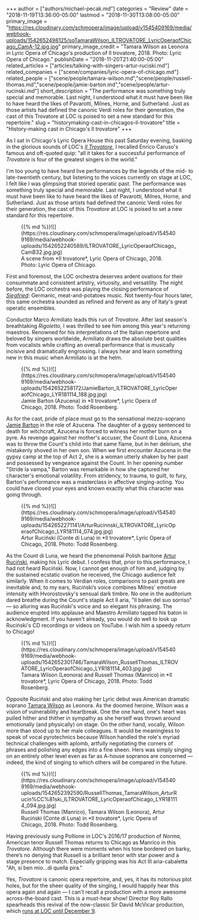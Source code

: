 +++
author = ["authors/michael-pecak.md"]
categories = "Review"
date = "2018-11-19T13:36:00-05:00"
lastmod = "2018-11-30T13:08:00-05:00"
primary_image = "https://res.cloudinary.com/schmopera/image/upload/v1545409169/media/webhook-uploads/1542652498125/sqTamaraWilson_ILTROVATORE_LyricOperaofChicago_CamA-12.jpg.jpg"
primary_image_credit = "Tamara Wilson as Leonora in Lyric Opera of Chicago's production of Il trovatore, 2018. Photo: Lyric Opera of Chicago."
publishDate = "2018-11-20T21:40:00-05:00"
related_articles = ["articles/talking-with-singers-artur-ruciski.md"]
related_companies = ["scene/companies/lyric-opera-of-chicago.md"]
related_people = ["scene/people/tamara-wilson.md","scene/people/russell-thomas.md","scene/people/jamie-barton.md","scene/people/artur-rucinski.md"]
short_description = "The performance was something truly special and memorable. Last night, I understood what it must have been like to have heard the likes of Pavarotti, Milnes, Horne, and Sutherland. Just as those artists had defined the canonic Verdi roles for their generation, the cast of this Trovatore at LOC is poised to set a new standard for this repertoire."
slug = "historymaking-cast-in-chicagos-il-trovatore"
title = "History-making cast in Chicago&#039;s Il trovatore"
+++

As I sat in Chicago's Lyric Opera House this past Saturday evening, basking in the glorious sounds of LOC's [*Il Trovatore*](https://www.lyricopera.org/concertstickets/calendar/2018-2019/il-trovatore-opera-tickets), I recalled Enrico Caruso's famous and oft-quoted quip: "all it takes for a successful performance of *Trovatore* is four of the greatest singers in the world." 
 
I'm too young to have heard live performances by the legends of the mid- to late-twentieth century, but listening to the voices currently on stage at LOC, I felt like I was glimpsing that storied operatic past. The performance was something truly special and memorable. Last night, I understood what it must have been like to have heard the likes of Pavarotti, Milnes, Horne, and Sutherland. Just as those artists had defined the canonic Verdi roles for their generation, the cast of this *Trovatore* at LOC is poised to set a new standard for this repertoire. 

<figure data-type="image">{{% md %}}![](https://res.cloudinary.com/schmopera/image/upload/v1545409169/media/webhook-uploads/1542652240589/ILTROVATORE_LyricOperaofChicago_CamB32.jpg.jpg)
<figcaption>A scene from *Il trovatore*, Lyric Opera of Chicago, 2018. Photo: Lyric Opera of Chicago.</figcaption>
</figure>
 
First and foremost, the LOC orchestra deserves ardent ovations for their consummate and consistent artistry, virtuosity, and versatility. The night before, the LOC orchestra was playing the closing performance of [*Siegfried*](/inflatable-beasts-vocal-brilliance-locs-siegfried/): Germanic, meat-and-potatoes music. Not twenty-four hours later, this same orchestra sounded as refined and fervent as any of Italy's great operatic ensembles. 

Conductor Marco Armiliato leads this run of *Trovatore*. After last season's breathtaking *Rigoletto*, I was thrilled to see him among this year's returning maestros. Renowned for his interpretations of the Italian repertoire and beloved by singers worldwide, Armiliato draws the absolute best qualities from vocalists while crafting an overall performance that is musically incisive and dramatically engrossing. I always hear and learn something new in this music when Armiliato is at the helm.

<figure data-type="image">{{% md %}}![](https://res.cloudinary.com/schmopera/image/upload/v1545409169/media/webhook-uploads/1542652258172/JamieBarton_ILTROVATORE_LyricOperaofChicago_LYR181114_188.jpg.jpg)
<figcaption>Jamie Barton (Azucena) in *Il trovatore*, Lyric Opera of Chicago, 2018. Photo: Todd Rosenberg.</figcaption>
</figure>

As for the cast, pride of place must go to the sensational mezzo-soprano [Jamie Barton](/talking-with-singers-jamie-barton/) in the role of Azucena. The daughter of a gypsy sentenced to death for witchcraft, Azucena is forced to witness her mother burn on a pyre. As revenge against her mother's accuser, the Count di Luna, Azucena was to throw the Count's child into that same flame, but in her delirium, she mistakenly shoved in her own son. When we first encounter Azucena in the gypsy camp at the top of Act 2, she is a woman utterly shaken by her past and possessed by vengeance against the Count. In her opening number "Stride la vampa," Barton was remarkable in how she captured her character's emotional volatility. From stridency, to trauma, to guilt, to fury, Barton's performance was a masterclass in affective singing-acting. You could have closed your eyes and known exactly what this character was going through.

<figure data-type="image">{{% md %}}![](https://res.cloudinary.com/schmopera/image/upload/v1545409169/media/webhook-uploads/1542652271141/ArturRucinnski_ILTROVATORE_LyricOperaofChicago_LYR181114_074.jpg.jpg)
<figcaption>Artur Ruciński (Conte di Luna) in *Il trovatore*, Lyric Opera of Chicago, 2018. Photo: Todd Rosenberg.</figcaption>
</figure>
 
As the Count di Luna, we heard the phenomenal Polish baritone [Artur Ruciński](/scene/people/artur-rucinski/), making his Lyric debut. I confess that, prior to this performance, I had not heard Ruciński. Now, I cannot get enough of him and, judging by the sustained ecstatic ovation he received, the Chicago audience felt similarly. When it comes to Verdian roles, comparisons to past greats are inevitable and, to my ears, Ruciński’s voice combines Milnes' emotive intensity with Hvorostovsky's sensual dark timbre. No one in the auditorium dared breathe during the Count's staple Act II aria, "Il balen del suo sorriso" — so alluring was Ruciński's voice and so elegant his phrasing. The audience erupted into applause and Maestro Armiliato tapped his baton in acknowledgment. If you haven't already, you would do well to look up Ruciński's CD recordings or videos on YouTube. I wish him a speedy return to Chicago!   

<figure data-type="image">{{% md %}}![](https://res.cloudinary.com/schmopera/image/upload/v1545409169/media/webhook-uploads/1542652301746/TamaraWilson_RussellThomas_ILTROVATORE_LyricOperaofChicago_LYR181114_403.jpg.jpg)
<figcaption>Tamara Wilson (Leonora) and Russell Thomas (Manrico) in *Il trovatore*, Lyric Opera of Chicago, 2018. Photo: Todd Rosenberg.</figcaption>
</figure>

Opposite Ruciński and also making her Lyric debut was American dramatic soprano [Tamara Wilson](/scene/people/tamara-wilson/) as Leonora. As the doomed heroine, Wilson was a vision of vulnerability and heartbreak. One the one hand, one's heart was pulled hither and thither in sympathy as she herself was thrown around emotionally (and physically) on stage. On the other hand, vocally, Wilson more than stood up to her male colleagues. It would be meaningless to speak of vocal pyrotechnics because Wilson handled the role's myriad technical challenges with aplomb, artfully negotiating the corners of phrases and polishing any edges into a fine sheen. Hers was simply singing on an entirely other level even as far as A-house sopranos are concerned — indeed, the kind of singing to which others will be compared in the future.

<figure data-type="image">{{% md %}}![](https://res.cloudinary.com/schmopera/image/upload/v1545409169/media/webhook-uploads/1542652392590/RussellThomas_TamaraWilson_ArturRucin%CC%81ski_ILTROVATORE_LyricOperaofChicago_LYR181114_094.jpg.jpg)
<figcaption>Russell Thomas (Manrico), Tamara Wilson (Leonora), Artur Ruciński (Conte di Luna) in *Il trovatore*, Lyric Opera of Chicago, 2018. Photo: Todd Rosenberg.</figcaption>
</figure>

Having previously sung Pollione in LOC's 2016/17 production of *Norma*, American tenor Russell Thomas returns to Chicago as Manrico in this *Trovatore*. Although there were moments when his tone bordered on barky, there’s no denying that Russell is a brilliant tenor with star power and a stage presence to match. Especially gripping was his Act III aria-cabaletta "Ah, si ben mio…di quella pira." 
 
Yes, *Trovatore* is canonic opera repertoire, and, yes, it has its notorious plot holes, but for the sheer quality of the singing, I would happily hear this opera again and again — I can't recall a production with a more awesome across-the-board cast. This is a must-hear show! Director Roy Rallo spearheads this revival of the now-classic Sir David McVicar production, which [runs at LOC until December 9](https://www.lyricopera.org/concertstickets/calendar/2018-2019/il-trovatore-opera-tickets).
